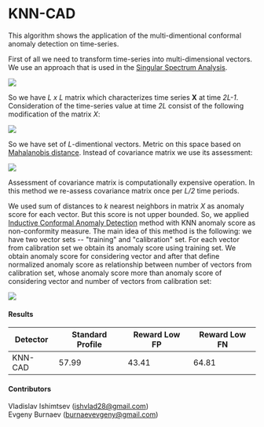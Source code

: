 # KNN-CAD 
This algorithm shows the application of the multi-dimentional conformal anomaly detection on time-series. 

First of all we need to transform time-series into multi-dimensional vectors. We use an approach that is used in the [Singular Spectrum Analysis](https://en.wikipedia.org/wiki/Singular_spectrum_analysis). 

![](https://latex.codecogs.com/png.download?%5Ctext%7BTime-series%3A%20%7D%20%5Ctextbf%7BX%7D%20%3D%20%28x_1%2C%5Cdots%2Cx_n%29.%5C%5C%20%5Ctext%7BLet%20%7D%20L%3A%20%5C%3B%20%281%20%3C%20L%20%3C%20%5Cfrac%7Bn%7D2%29%5Ctext%7B%20---%20%5Ctextit%7Bwindow%20length%7D%7D.%5C%5C%20%5Ctext%7BForm%20matrix%3A%20%7D%5C%5C%5C%5C%20X%20%3D%20%5Cleft%5B%5Cbegin%7Barray%7D%7Bcccc%7D%20x_1%20%26%20x_2%20%26%20%5Ccdots%20%26%20x_L%20%5C%5C%20x_2%20%26%20x_3%20%26%20%5Ccdots%20%26%20x_%7BL+1%7D%20%5C%5C%20%5Cvdots%20%26%20%5Cvdots%20%26%20%5Cddots%20%26%20%5Cvdots%20%5C%5C%20x_L%20%26%20x_%7BL+1%7D%20%26%20%5Ccdots%20%26%20x_%7B2L-1%7D%20%5Cend%7Barray%7D%5Cright%5D)

So we have *L x L* matrix which characterizes time series **X** at time *2L-1*. Сonsideration of the time-series value at time *2L*  consist of the following modification of the matrix *X*:

![](https://latex.codecogs.com/png.download?%5Cleft%5B%5Cbegin%7Barray%7D%7Bcccc%7D%20x_1%20%26%20x_2%20%26%20%5Ccdots%20%26%20x_L%20%5C%5C%20x_2%20%26%20x_3%20%26%20%5Ccdots%20%26%20x_%7BL+1%7D%20%5C%5C%20%5Cvdots%20%26%20%5Cvdots%20%26%20%5Cddots%20%26%20%5Cvdots%20%5C%5C%20x_L%20%26%20x_%7BL+1%7D%20%26%20%5Ccdots%20%26%20x_%7B2L-1%7D%20%5Cend%7Barray%7D%5Cright%5D%20%5Crightarrow%20%5Cleft%5B%5Cbegin%7Barray%7D%7Bcccc%7D%20x_2%20%26%20x_3%20%26%20%5Ccdots%20%26%20x_%7BL+1%7D%20%5C%5C%20x_3%20%26%20x_4%20%26%20%5Ccdots%20%26%20x_%7BL+2%7D%20%5C%5C%20%5Cvdots%20%26%20%5Cvdots%20%26%20%5Cddots%20%26%20%5Cvdots%20%5C%5C%20x_%7BL+1%7D%20%26%20x_%7BL+2%7D%20%26%20%5Ccdots%20%26%20x_%7B2L%7D%20%5Cend%7Barray%7D%5Cright%5D)

So we have set of *L*-dimentional vectors. Metric on this space based on [Mahalanobis distance](https://en.wikipedia.org/wiki/Mahalanobis_distance). Instead of covariance matrix we use its assessment:

![](https://latex.codecogs.com/png.download?dist%28x%2C%20y%29%20%3D%20%5Csqrt%7B%28x-y%29%5ET%28XX%5ET%29%5E%7B-1%7D%28x-y%29%7D)

Assessment of covariance matrix is computationally expensive operation. In this method we re-assess covariance matrix once per *L/2* time periods.

We used sum of distances to *k* nearest neighbors in matrix *X* as anomaly score for each vector. But this score is not upper bounded. So, we applied [Inductive Conformal Anomaly Detection](https://www.researchgate.net/profile/Goeran_Falkman/publication/258244052_Inductive_conformal_anomaly_detection_for_sequential_detection_of_anomalous_sub-trajectories/links/54fff9910cf2eaf210bccba7.pdf) method with KNN anomaly score as non-conformity measure. The main idea of this method is the following: we have two vector sets -- "training" and "calibration" set. For each vector from calibration set we obtain its anomaly score using training set. We obtain anomaly score for considering vector and after that define normalized anomaly score as relationship between number of vectors from calibration set, whose anomaly score more than anomaly score of considering vector and number of vectors from calibration set:

![](https://latex.codecogs.com/png.download?%5Ctextbf%7BInput%3A%20%7D%24test%20vector%20%24z%24%2C%20training%20set%20%24%28x_1%2C...%2Cx_n%29%24%2C%20pre-computed%20anomaly%20scores%20for%20calibration%20set%20%24%28%5Calpha_1%2C...%2C%5Calpha_m%29%24%5C%5C%20%5Ctextbf%7B%5Cindent%20Output%3A%20%7D%20normalized%20anomaly%20score%20%24p%24%5C%5C%20%241%3A%20%5Calpha%20%3D%20%5Csum_%7Bo%20%5Cin%20KNN%28z%2C%20%28x_1%2C...%2Cx_n%29%29%7Ddist%28z%2C%20o%29%24%5C%5C%20%242%3A%20p%20%3D%20%5Cfrac%7B%7Ci%3D1%2C...%2Cm%3A%5C%3B%5Calpha_i%20%3E%20%5Calpha%20%7C%7D%7Bm%7D%24)

#### Results
| Detector | Standard  Profile  | Reward Low FP | Reward Low FN |
|----------|--------------------|---------------|---------------|
| KNN-CAD   | 57.99 | 43.41 | 64.81 |
#### Contributors
Vladislav Ishimtsev (ishvlad28@gmail.com)\
Evgeny Burnaev (burnaevevgeny@gmail.com)







